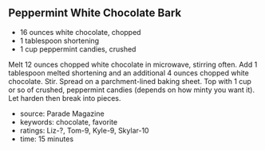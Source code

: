 Peppermint White Chocolate Bark
-------------------------------

- 16 ounces white chocolate, chopped
- 1 tablespoon shortening
- 1 cup peppermint candies, crushed

Melt 12 ounces chopped white chocolate in microwave, stirring
often. Add 1 tablespoon melted shortening and an additional 4 ounces
chopped white chocolate.  Stir.  Spread on a parchment-lined baking
sheet.  Top with 1 cup or so of crushed, peppermint candies (depends
on how minty you want it). Let harden then break into pieces.

- source: Parade Magazine
- keywords: chocolate, favorite
- ratings: Liz-?, Tom-9, Kyle-9, Skylar-10
- time: 15 minutes
